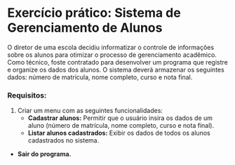 # **Exercício prático: Sistema de Gerenciamento de Alunos**  

O diretor de uma escola decidiu informatizar o controle de informações sobre os alunos para otimizar o processo de gerenciamento acadêmico. Como técnico, foste contratado para desenvolver um programa que registre e organize os dados dos alunos. O sistema deverá armazenar os seguintes dados: número de matrícula, nome completo, curso e nota final.  

### Requisitos:  
1. Criar um menu com as seguintes funcionalidades:    
   - **Cadastrar alunos:** Permitir que o usuário insira os dados de um aluno (número de matrícula, nome completo, curso e nota final).   
   - **Listar alunos cadastrados:** Exibir os dados de todos os alunos cadastrados no sistema.   
<!--   
   - **Pesquisar aluno por matrícula:** Permitir buscar e exibir os dados de um aluno com base no número de matrícula informado.   
   - **Editar dados de um aluno:** Permitir modificar os dados de um aluno previamente cadastrado.   
   - **Excluir aluno:** Remover um aluno do sistema com base no número de matrícula. 
-->
   - **Sair do programa.**   

   
